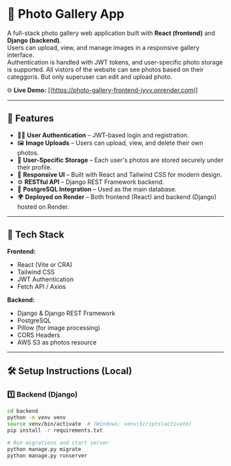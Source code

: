 # 📸 Photo Gallery App

A full-stack photo gallery web application built with **React (frontend)** and **Django (backend)**.  
Users can upload, view, and manage images in a responsive gallery interface.  
Authentication is handled with JWT tokens, and user-specific photo storage is supported.
All vistors of the website can see photos based on their categgoris. But only superuser 
can edit and upload photo.

🌐 **Live Demo:** [(https://photo-gallery-frontend-iyvv.onrender.com)]

---

## 🚀 Features

- 🧑‍💻 **User Authentication** – JWT-based login and registration.
- 🖼️ **Image Uploads** – Users can upload, view, and delete their own photos.
- 📂 **User-Specific Storage** – Each user's photos are stored securely under their profile.
- 🎨 **Responsive UI** – Built with React and Tailwind CSS for modern design.
- ⚙️ **RESTful API** – Django REST Framework backend.
- 🧾 **PostgreSQL Integration** – Used as the main database.
- 🌍 **Deployed on Render** – Both frontend (React) and backend (Django) hosted on Render.

---

## 🧰 Tech Stack

**Frontend:**
- React (Vite or CRA)
- Tailwind CSS
- JWT Authentication
- Fetch API / Axios

**Backend:**
- Django & Django REST Framework
- PostgreSQL
- Pillow (for image processing)
- CORS Headers
- AWS S3 as photos resource

---

## 🛠️ Setup Instructions (Local)

### 1️⃣ Backend (Django)
```bash
cd backend
python -m venv venv
source venv/bin/activate  # (Windows: venv\Scripts\activate)
pip install -r requirements.txt

# Run migrations and start server
python manage.py migrate
python manage.py runserver
